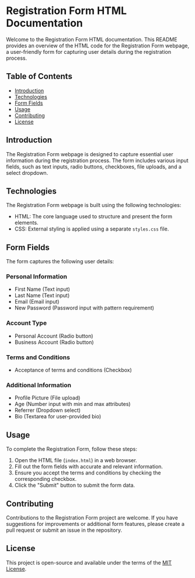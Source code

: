 # Registration Form HTML Documentation

Welcome to the Registration Form HTML documentation. This README provides an overview of the HTML code for the Registration Form webpage, a user-friendly form for capturing user details during the registration process.

## Table of Contents
- [Introduction](#introduction)
- [Technologies](#technologies)
- [Form Fields](#form-fields)
- [Usage](#usage)
- [Contributing](#contributing)
- [License](#license)

## Introduction
The Registration Form webpage is designed to capture essential user information during the registration process. The form includes various input fields, such as text inputs, radio buttons, checkboxes, file uploads, and a select dropdown.

## Technologies
The Registration Form webpage is built using the following technologies:
- HTML: The core language used to structure and present the form elements.
- CSS: External styling is applied using a separate `styles.css` file.

## Form Fields
The form captures the following user details:

### Personal Information
- First Name (Text input)
- Last Name (Text input)
- Email (Email input)
- New Password (Password input with pattern requirement)

### Account Type
- Personal Account (Radio button)
- Business Account (Radio button)

### Terms and Conditions
- Acceptance of terms and conditions (Checkbox)

### Additional Information
- Profile Picture (File upload)
- Age (Number input with min and max attributes)
- Referrer (Dropdown select)
- Bio (Textarea for user-provided bio)

## Usage
To complete the Registration Form, follow these steps:
1. Open the HTML file (`index.html`) in a web browser.
2. Fill out the form fields with accurate and relevant information.
3. Ensure you accept the terms and conditions by checking the corresponding checkbox.
4. Click the "Submit" button to submit the form data.

## Contributing
Contributions to the Registration Form project are welcome. If you have suggestions for improvements or additional form features, please create a pull request or submit an issue in the repository.

## License
This project is open-source and available under the terms of the [MIT License](LICENSE).
